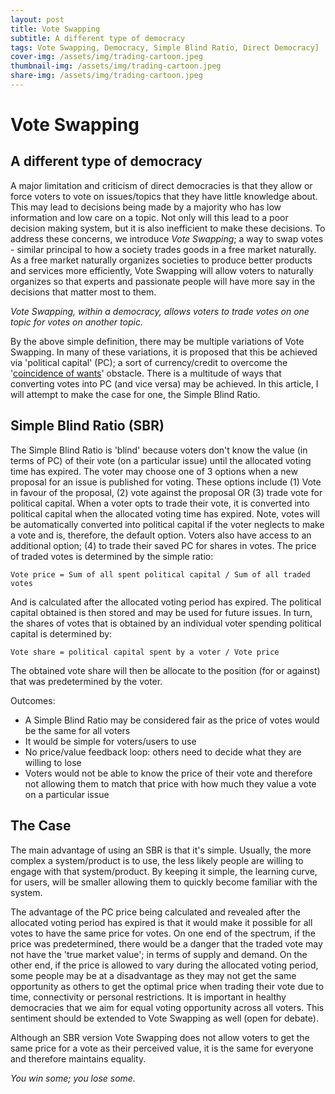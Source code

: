 ```yaml
---
layout: post
title: Vote Swapping 
subtitle: A different type of democracy
tags: Vote Swapping, Democracy, Simple Blind Ratio, Direct Democracy]
cover-img: /assets/img/trading-cartoon.jpeg
thumbnail-img: /assets/img/trading-cartoon.jpeg
share-img: /assets/img/trading-cartoon.jpeg
---
```



# Vote Swapping 
## A different type of democracy

A major limitation and criticism of direct democracies is that they allow or force voters to vote on issues/topics that they have little knowledge about. This may lead to decisions being made by a majority who has low information and low care on a topic. Not only will this lead to a poor decision making system, but it is also inefficient to make these decisions. To address these concerns, we introduce *Vote Swapping*; a way to swap votes - similar principal to how a society trades goods in a free market naturally. As a free market naturally organizes societies to produce better products and services more efficiently, Vote Swapping will allow voters to naturally organizes so that experts and passionate people will have more say in the decisions that matter most to them. 

*Vote Swapping, within a democracy, allows voters to trade votes on one topic for votes on another topic.*

By the above simple definition, there may be multiple variations of Vote Swapping. In many of these variations, it is proposed that this be achieved via 'political capital' (PC); a sort of currency/credit to overcome the '[coincidence of wants](https://en.wikipedia.org/wiki/Coincidence_of_wants)' obstacle. There is a multitude of ways that converting votes into PC (and vice versa) may be achieved. In this article, I will attempt to make the case for one, the Simple Blind Ratio.

## Simple Blind Ratio (SBR)

The Simple Blind Ratio is 'blind' because voters don't know the value (in terms of PC) of their vote (on a particular issue) until the allocated voting time has expired. The voter may choose one of 3 options when a new proposal for an issue is published for voting. These options include (1) Vote in favour of the proposal, (2) vote against the proposal OR (3) trade vote for political capital. When a voter opts to trade their vote, it is converted into political capital when the allocated voting time has expired. Note, votes will be automatically converted into political capital if the voter neglects to make a vote and is, therefore, the default option. Voters also have access to an additional option; (4) to trade their saved PC for shares in votes. The price of traded votes is determined by the simple ratio:

```
Vote price = Sum of all spent political capital / Sum of all traded votes
```

And is calculated after the allocated voting period has expired. The political capital obtained is then stored and may be used for future issues. In turn, the shares of votes that is obtained by an individual voter spending political capital is determined by:

```
Vote share = political capital spent by a voter / Vote price
```

The obtained vote share will then be allocate to the position (for or against) that was predetermined by the voter.

Outcomes:

- A Simple Blind Ratio may be considered fair as the price of votes would be the same for all voters
- It would be simple for voters/users to use
- No price/value feedback loop: others need to decide what they are willing to lose
- Voters would not be able to know the price of their vote and therefore not allowing them to match that price with how much they value a vote on a particular issue

## The Case

The main advantage of using an SBR is that it's simple. Usually, the more complex a system/product is to use, the less likely people are willing to engage with that system/product. By keeping it simple, the learning curve, for users, will be smaller allowing them to quickly become familiar with the system.

The advantage of the PC price being calculated and revealed after the allocated voting period has expired is that it would make it possible for all votes to have the same price for votes. On one end of the spectrum, if the price was predetermined, there would be a danger that the traded vote may not have the 'true market value'; in terms of supply and demand. On the other end, if the price is allowed to vary during the allocated voting period, some people may be at a disadvantage as they may not get the same opportunity as others to get the optimal price when trading their vote due to time, connectivity or personal restrictions. It is important in healthy democracies that we aim for equal voting opportunity across all voters. This sentiment should be extended to Vote Swapping as well (open for debate).

Although an SBR version Vote Swapping does not allow voters to get the same price for a vote as their perceived value, it is the same for everyone and therefore maintains equality.

_You win some; you lose some._
